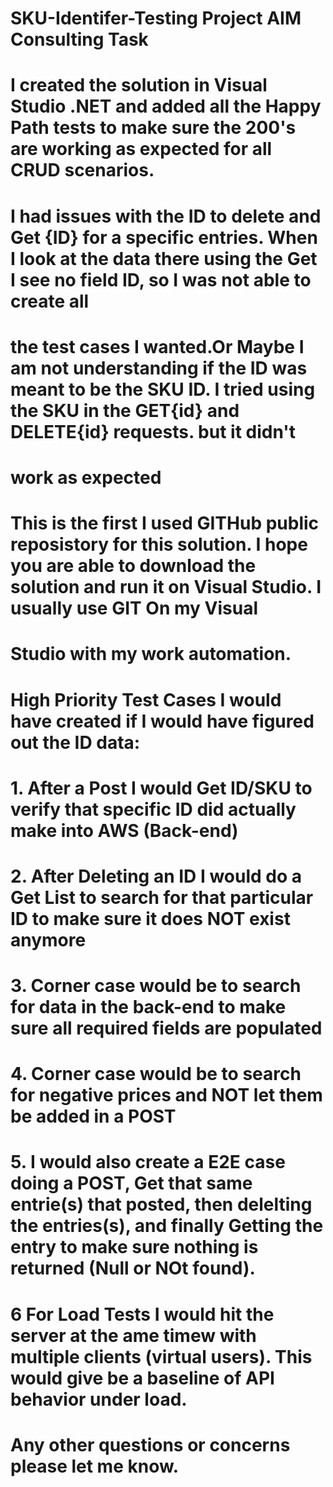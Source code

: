 # SKU-Identifer-Testing Project AIM Consulting Task
# I created the solution in Visual Studio .NET and added all the Happy Path tests to make sure the 200's are working as expected for all CRUD scenarios. 

# I had issues with the ID to delete and Get {ID} for a specific entries. When I look at the data there using the Get I see no field ID, so  I was not able to create all 
# the test cases I wanted.Or Maybe I am not understanding if the ID was meant to be the SKU ID.  I tried using the SKU in the GET{id} and DELETE{id} requests. but it didn't 
# work as expected

# This is the first I used GITHub public reposistory for this solution. I hope you are able to download the solution and run it on Visual Studio. I usually use GIT On my Visual 
# Studio with my work automation. 

# High Priority Test Cases I would have created if I would have figured out the ID data:  
# 1. After a Post I would Get ID/SKU to verify that specific ID did actually make into AWS (Back-end)
# 2. After Deleting an ID I would do a Get List to search for that particular ID to make sure it does NOT exist anymore
# 3. Corner case would be to search for data in the back-end to make sure all required fields are populated
# 4. Corner case would be to search for negative prices and NOT let them be added in a POST 
# 5. I would also create a E2E case doing a POST, Get that same entrie(s) that posted, then delelting the entries(s), and finally Getting the entry to make sure nothing is returned (Null or NOt found). 
# 6 For Load Tests I would hit the server at the ame timew with multiple clients (virtual users). This would give be a baseline of API behavior under load. 

# Any other questions or concerns please let me know. 
